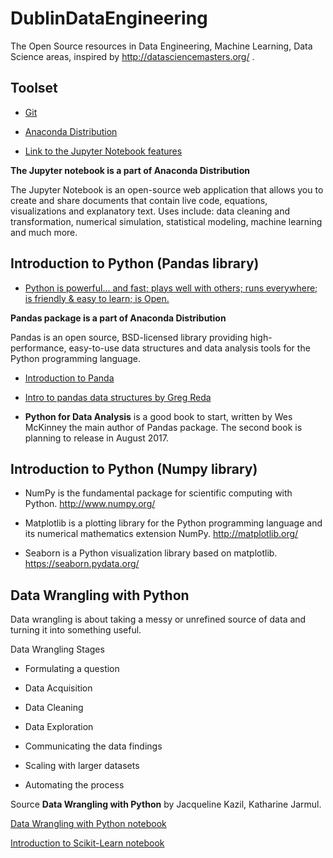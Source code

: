 # DublinDataEngineering

The Open Source resources in Data Engineering, Machine Learning, Data Science areas, inspired by http://datasciencemasters.org/ .


## Toolset

* [Git](https://git-scm.com/)

* [Anaconda Distribution](https://www.continuum.io/downloads)

* [Link to the Jupyter Notebook features](http://arogozhnikov.github.io/2016/09/10/jupyter-features.html)

**The Jupyter notebook is a part of Anaconda Distribution**

The Jupyter Notebook is an open-source web application that allows you to create and share documents that contain live code, equations, visualizations and explanatory text. Uses include: data cleaning and transformation, numerical simulation, statistical modeling, machine learning and much more.


## Introduction to Python (Pandas library)


* [Python is powerful... and fast; plays well with others; runs everywhere; is friendly & easy to learn; is Open.](https://www.python.org/about/)

**Pandas package is a part of Anaconda Distribution**

Pandas is an open source, BSD-licensed library providing high-performance, easy-to-use data structures and data analysis tools for the Python programming language.

* [Introduction to Panda](http://pandas.pydata.org/pandas-docs/stable/10min.html)

* [Intro to pandas data structures by Greg Reda](http://www.gregreda.com/2013/10/26/intro-to-pandas-data-structures/)

* **Python for Data Analysis** is a good book to start, written by Wes McKinney the main author of Pandas package. The second book is planning to release in August 2017.

## Introduction to Python (Numpy library)

* NumPy is the fundamental package for scientific computing with Python. http://www.numpy.org/

* Matplotlib is a plotting library for the Python programming language and its numerical mathematics extension NumPy. http://matplotlib.org/

* Seaborn is a Python visualization library based on matplotlib. https://seaborn.pydata.org/

## Data Wrangling with Python

Data wrangling is about taking a messy or unrefined source of data and turning it into something useful.


Data Wrangling Stages

* Formulating a question 

* Data Acquisition 

* Data Cleaning

* Data Exploration

* Communicating the data findings 

* Scaling with larger datasets

* Automating the process

Source  **Data Wrangling with Python** by Jacqueline Kazil, Katharine Jarmul.

[Data Wrangling with Python notebook](DataWranglingPython.ipynb)

[Introduction to Scikit-Learn notebook](IntroductionToScikitLearn.ipynb.ipynb)

